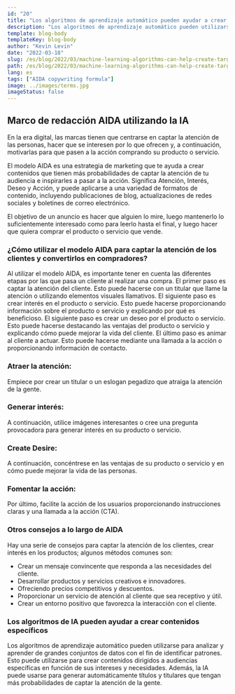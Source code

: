 ```yaml
---
id: "20"
title: "Los algoritmos de aprendizaje automático pueden ayudar a crear contenidos específicos"
description: "Los algoritmos de aprendizaje automático pueden utilizarse para analizar y aprender de grandes conjuntos de datos con el fin de identificar patrones. Esto puede utilizarse para crear contenidos dirigidos a audiencias específicas en función de sus intereses. Al utilizar el aprendizaje automático, las empresas pueden crear contenidos que sean más relevantes para sus clientes y que ayuden a aumentar las ventas."
template: blog-body
templateKey: blog-body
author: "Kevin Levin"
date: "2022-03-18"
slug: /es/blog/2022/03/machine-learning-algorithms-can-help-create-targeted-content
path: /es/blog/2022/03/machine-learning-algorithms-can-help-create-targeted-content
lang: es
tags: ["AIDA copywriting formula"]
image: ../images/terms.jpg
imageStatus: false
---
```


## Marco de redacción AIDA utilizando la IA

En la era digital, las marcas tienen que centrarse en captar la atención de las personas, hacer que se interesen por lo que ofrecen y, a continuación, motivarlas para que pasen a la acción comprando su producto o servicio.

El modelo AIDA es una estrategia de marketing que te ayuda a crear contenidos que tienen más probabilidades de captar la atención de tu audiencia e inspirarles a pasar a la acción. Significa Atención, Interés, Deseo y Acción, y puede aplicarse a una variedad de formatos de contenido, incluyendo publicaciones de blog, actualizaciones de redes sociales y boletines de correo electrónico.

El objetivo de un anuncio es hacer que alguien lo mire, luego mantenerlo lo suficientemente interesado como para leerlo hasta el final, y luego hacer que quiera comprar el producto o servicio que vende.

### ¿Cómo utilizar el modelo AIDA para captar la atención de los clientes y convertirlos en compradores?

Al utilizar el modelo AIDA, es importante tener en cuenta las diferentes etapas por las que pasa un cliente al realizar una compra. El primer paso es captar la atención del cliente. Esto puede hacerse con un titular que llame la atención o utilizando elementos visuales llamativos. El siguiente paso es crear interés en el producto o servicio. Esto puede hacerse proporcionando información sobre el producto o servicio y explicando por qué es beneficioso. El siguiente paso es crear un deseo por el producto o servicio. Esto puede hacerse destacando las ventajas del producto o servicio y explicando cómo puede mejorar la vida del cliente. El último paso es animar al cliente a actuar. Esto puede hacerse mediante una llamada a la acción o proporcionando información de contacto.

### Atraer la atención:

Empiece por crear un titular o un eslogan pegadizo que atraiga la atención de la gente.

### Generar interés:

A continuación, utilice imágenes interesantes o cree una pregunta provocadora para generar interés en su producto o servicio.

### Create Desire:

A continuación, concéntrese en las ventajas de su producto o servicio y en cómo puede mejorar la vida de las personas.

### Fomentar la acción:

Por último, facilite la acción de los usuarios proporcionando instrucciones claras y una llamada a la acción (CTA).

### Otros consejos a lo largo de AIDA

Hay una serie de consejos para captar la atención de los clientes, crear interés en los productos; algunos métodos comunes son:

- Crear un mensaje convincente que responda a las necesidades del cliente.
- Desarrollar productos y servicios creativos e innovadores.
- Ofreciendo precios competitivos y descuentos.
- Proporcionar un servicio de atención al cliente que sea receptivo y útil.
- Crear un entorno positivo que favorezca la interacción con el cliente.

### Los algoritmos de IA pueden ayudar a crear contenidos específicos

Los algoritmos de aprendizaje automático pueden utilizarse para analizar y aprender de grandes conjuntos de datos con el fin de identificar patrones. Esto puede utilizarse para crear contenidos dirigidos a audiencias específicas en función de sus intereses y necesidades. Además, la IA puede usarse para generar automáticamente títulos y titulares que tengan más probabilidades de captar la atención de la gente.
